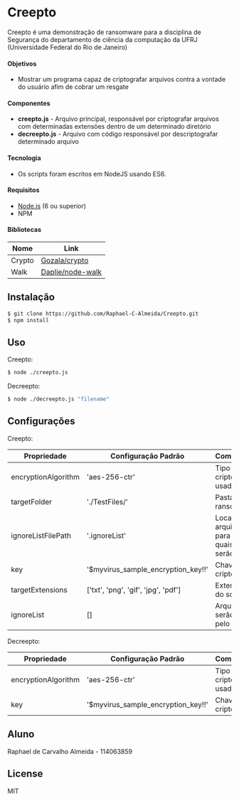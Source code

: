 # Creepto

Creepto é uma demonstração de ransomware para a disciplina de Segurança do departamento de ciência da computação da UFRJ (Universidade Federal do Rio de Janeiro)

#### Objetivos
  - Mostrar um programa capaz de criptografar arquivos contra a vontade do usuário afim de cobrar um resgate

#### Componentes
  - **creepto.js** - Arquivo principal, responsável por criptografar arquivos com determinadas extensões dentro de um determinado diretório
  - **decreepto.js** - Arquivo com código responsável por descriptografar determinado arquivo

#### Tecnologia
  - Os scripts foram escritos em NodeJS usando ES6.

#### Requisitos
  - [Node.js](https://nodejs.org/) (6 ou superior)
  - NPM

#### Bibliotecas

| Nome | Link |
| ------ | ------ |
| Crypto | [Gozala/crypto](https://github.com/Gozala/crypto) |
| Walk | [Daplie/node-walk](https://github.com/Daplie/node-walk) |

## Instalação
```sh
$ git clone https://github.com/Raphael-C-Almeida/Creepto.git
$ npm install
```

## Uso
Creepto:
```sh
$ node ./creepto.js
```

Decreepto:
```sh
$ node ./decreepto.js "filename"
```

## Configurações
Creepto:

| Propriedade | Configuração Padrão | Comportamento |
| ------ | ------ | ------ |
| encryptionAlgorithm | 'aes-256-ctr' | Tipo de criptografia usada |
| targetFolder | './TestFiles/' | Pasta alvo do ransomware |
| ignoreListFilePath | '.ignoreList' | Local e nome do arquivo usado para guardar quais arquivos serão ignorados |
| key | '$myvirus_sample_encryption_key!!' | Chave de criptografia |
| targetExtensions | ['txt', 'png', 'gif', 'jpg', 'pdf'] | Extensões alvo do script |
| ignoreList | [] | Arquivos que serão ignorados pelo script |

Decreepto:

| Propriedade | Configuração Padrão | Comportamento |
| ------ | ------ | ------ |
| encryptionAlgorithm | 'aes-256-ctr' | Tipo de criptografia usada |
| key | '$myvirus_sample_encryption_key!!' | Chave de criptografia |

## Aluno
Raphael de Carvalho Almeida - 114063859

License
----

MIT
